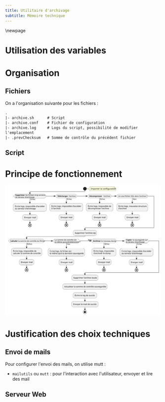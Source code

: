 ```yaml
---
title: Utilitaire d'archivage
subtitle: Mémoire technique
---
```


\newpage
# Utilisation des variables

# Organisation

## Fichiers

On a l'organisation suivante pour les fichiers :

```
.
|- archive.sh      # Script
|- archive.conf    # Fichier de configuration
|- archive.log     # Logs du script, possibilité de modifier l'emplacement
|- .prevChecksum   # Somme de contrôle du précédent fichier
```

## Script

# Principe de fonctionnement

<!--Ça peut être cool si on fait un schéma propre avec PlantUML pour montrer les connexions et interactions entre serveurs-->

![Diagramme d'activité](./activite.svg)

# Justification des choix techniques

## Envoi de mails

Pour configurer l'envoi des mails, on utilise mutt :

- `mailutils` ou `mutt` : pour l'interaction avec l'utilisateur, envoyer et lire des mail

## Serveur Web

